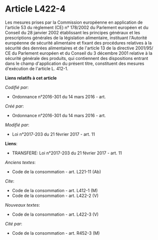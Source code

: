 # Article L422-4

Les mesures prises par la Commission européenne en application de l'article 53 du règlement (CE) n° 178/2002 du Parlement
européen et du Conseil du 28 janvier 2002 établissant les principes généraux et les prescriptions générales de la législation
alimentaire, instituant l'Autorité européenne de sécurité alimentaire et fixant des procédures relatives à la sécurité des
denrées alimentaires et de l'article 13 de la directive 2001/95/ CE du Parlement européen et du Conseil du 3 décembre 2001
relative à la sécurité générale des produits, qui contiennent des dispositions entrant dans le champ d'application du présent
titre, constituent des mesures d'exécution de l'article L. 412-1.

**Liens relatifs à cet article**

_Codifié par_:

  - Ordonnance n°2016-301 du 14 mars 2016 - art.

_Créé par_:

  - Ordonnance n°2016-301 du 14 mars 2016 - art.

_Modifié par_:

  - Loi n°2017-203 du 21 février 2017 - art. 11

**Liens**:

  - TRANSFERE: Loi n°2017-203 du 21 février 2017 - art. 11

_Anciens textes_:

  - Code de la consommation - art. L221-11 (Ab)

_Cite_:

  - Code de la consommation - art. L412-1 (M)
  - Code de la consommation - art. L422-2 (V)

_Nouveaux textes_:

  - Code de la consommation - art. L422-3 (V)

_Cité par_:

  - Code de la consommation - art. R452-3 (M)
